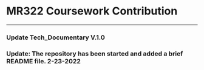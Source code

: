 # MR322 Coursework Contribution

---

### Update Tech_Documentary V.1.0

### Update: The repository has been started and added a brief README file. 2-23-2022
